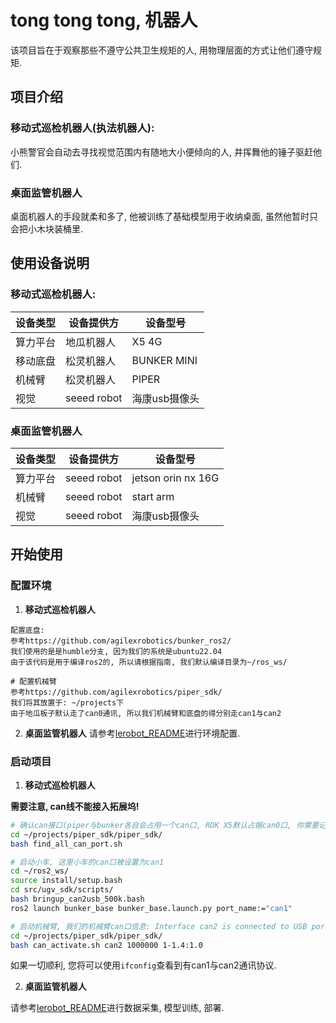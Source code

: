 # tong tong tong, 机器人

该项目旨在于观察那些不遵守公共卫生规矩的人, 用物理层面的方式让他们遵守规矩.

## 项目介绍
### 移动式巡检机器人(执法机器人):

小熊警官会自动去寻找视觉范围内有随地大小便倾向的人, 并挥舞他的锤子驱赶他们. 

### 桌面监管机器人

桌面机器人的手段就柔和多了, 他被训练了基础模型用于收纳桌面, 虽然他暂时只会把小木块装桶里.

## 使用设备说明
### 移动式巡检机器人:
| **设备类型** | **设备提供方** | **设备型号** |
|------------|---------|----------|
| 算力平台 | 地瓜机器人 | X5 4G |
| 移动底盘 | 松灵机器人 | BUNKER MINI |
| 机械臂 | 松灵机器人 | PIPER |
| 视觉 | seeed robot| 海康usb摄像头 |

### 桌面监管机器人

| **设备类型** | **设备提供方** | **设备型号** |
|------------|---------|----------|
| 算力平台 | seeed robot | jetson orin nx 16G |
| 机械臂 | seeed robot | start arm |
| 视觉 | seeed robot| 海康usb摄像头 |

## 开始使用
### 配置环境
1. **移动式巡检机器人**
```
配置底盘:
参考https://github.com/agilexrobotics/bunker_ros2/
我们使用的是是humble分支, 因为我们的系统是ubuntu22.04
由于该代码是用于编译ros2的, 所以请根据指南, 我们默认编译目录为~/ros_ws/

# 配置机械臂
参考https://github.com/agilexrobotics/piper_sdk/
我们将其放置于: ~/projects下
由于地瓜板子默认走了can0通讯, 所以我们机械臂和底盘的得分别走can1与can2
```
2. **桌面监管机器人**
请参考[lerobot_README](lerobot-starai/README.md)进行环境配置.

### 启动项目
1. **移动式巡检机器人**

**需要注意, can线不能接入拓展坞!**

``` bash
# 确认can接口(piper与bunker各自会占用一个can口, RDK X5默认占据can0口, 你需要记住你的对应can信息)
cd ~/projects/piper_sdk/piper_sdk/
bash find_all_can_port.sh 

# 启动小车, 这里小车的can口被设置为can1
cd ~/ros2_ws/
source install/setup.bash
cd src/ugv_sdk/scripts/
bash bringup_can2usb_500k.bash
ros2 launch bunker_base bunker_base.launch.py port_name:="can1"

# 启动机械臂, 我们的机械臂can口信息: Interface can2 is connected to USB port 1-1.4:1.0
cd ~/projects/piper_sdk/piper_sdk/
bash can_activate.sh can2 1000000 1-1.4:1.0
```
如果一切顺利, 您将可以使用`ifconfig`查看到有can1与can2通讯协议.

2. **桌面监管机器人**

请参考[lerobot_README](lerobot-starai/README.md)进行数据采集, 模型训练, 部署.